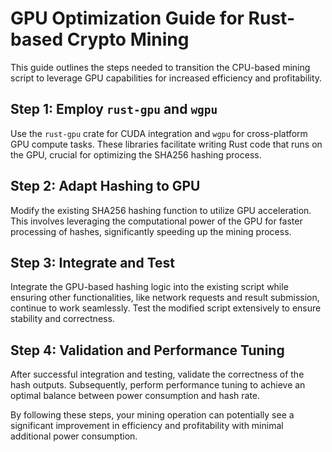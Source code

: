 # GPU Optimization Guide for Rust-based Crypto Mining

This guide outlines the steps needed to transition the CPU-based mining script to leverage GPU capabilities for increased efficiency and profitability.

## Step 1: Employ `rust-gpu` and `wgpu`
Use the `rust-gpu` crate for CUDA integration and `wgpu` for cross-platform GPU compute tasks. These libraries facilitate writing Rust code that runs on the GPU, crucial for optimizing the SHA256 hashing process.

## Step 2: Adapt Hashing to GPU
Modify the existing SHA256 hashing function to utilize GPU acceleration. This involves leveraging the computational power of the GPU for faster processing of hashes, significantly speeding up the mining process.

## Step 3: Integrate and Test
Integrate the GPU-based hashing logic into the existing script while ensuring other functionalities, like network requests and result submission, continue to work seamlessly. Test the modified script extensively to ensure stability and correctness.

## Step 4: Validation and Performance Tuning
After successful integration and testing, validate the correctness of the hash outputs. Subsequently, perform performance tuning to achieve an optimal balance between power consumption and hash rate.

By following these steps, your mining operation can potentially see a significant improvement in efficiency and profitability with minimal additional power consumption.